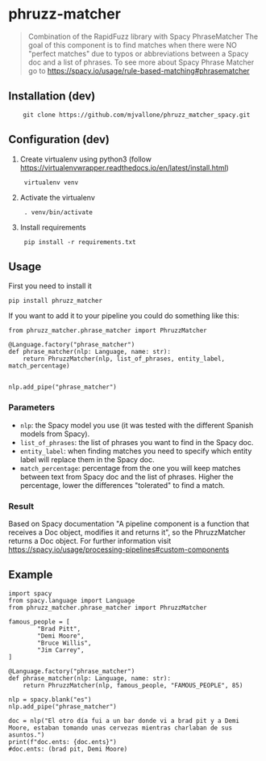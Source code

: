 # phruzz-matcher
> Combination of the RapidFuzz library with Spacy PhraseMatcher
> The goal of this component is to find matches when there were NO \"perfect matches\" due to typos or abbreviations between a Spacy doc and a list of phrases.
> To see more about Spacy Phrase Matcher go to https://spacy.io/usage/rule-based-matching#phrasematcher

## Installation (dev)

        git clone https://github.com/mjvallone/phruzz_matcher_spacy.git

## Configuration (dev)

1. Create virtualenv using python3 (follow https://virtualenvwrapper.readthedocs.io/en/latest/install.html)

        virtualenv venv

2. Activate the virtualenv

        . venv/bin/activate

3. Install requirements

        pip install -r requirements.txt

## Usage

First you need to install it

`pip install phruzz_matcher`


If you want to add it to your pipeline you could do something like this:

```
from phruzz_matcher.phrase_matcher import PhruzzMatcher

@Language.factory("phrase_matcher")
def phrase_matcher(nlp: Language, name: str):
    return PhruzzMatcher(nlp, list_of_phrases, entity_label, match_percentage)


nlp.add_pipe("phrase_matcher")
```

### Parameters
- `nlp`: the Spacy model you use (it was tested with the different Spanish models from Spacy).
- `list_of_phrases`: the list of phrases you want to find in the Spacy doc.
- `entity_label`: when finding matches you need to specify which entity label will replace them in the Spacy doc.
- `match_percentage`: percentage from the one you will keep matches between text from Spacy doc and the list of phrases. Higher the percentage, lower the differences "tolerated" to find a match.

### Result
Based on Spacy documentation "A pipeline component is a function that receives a Doc object, modifies it and returns it", so the PhruzzMatcher returns a Doc object.
For further information visit https://spacy.io/usage/processing-pipelines#custom-components

## Example
```
import spacy
from spacy.language import Language
from phruzz_matcher.phrase_matcher import PhruzzMatcher

famous_people = [
        "Brad Pitt",
        "Demi Moore",
        "Bruce Willis",
        "Jim Carrey",
]

@Language.factory("phrase_matcher")
def phrase_matcher(nlp: Language, name: str):
    return PhruzzMatcher(nlp, famous_people, "FAMOUS_PEOPLE", 85)

nlp = spacy.blank("es")
nlp.add_pipe("phrase_matcher")

doc = nlp("El otro día fui a un bar donde vi a brad pit y a Demi Moore, estaban tomando unas cervezas mientras charlaban de sus asuntos.")
print(f"doc.ents: {doc.ents}")
#doc.ents: (brad pit, Demi Moore)
```